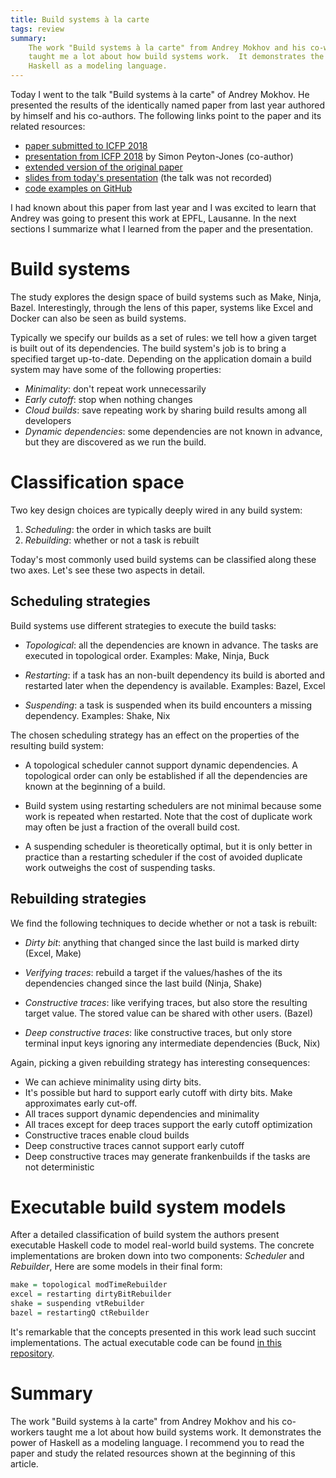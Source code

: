 ```yaml
---
title: Build systems à la carte
tags: review
summary:
    The work "Build systems à la carte" from Andrey Mokhov and his co-workers
    taught me a lot about how build systems work.  It demonstrates the power of
    Haskell as a modeling language.
---
```


Today I went to the talk "Build systems à la carte" of Andrey Mokhov.  He
presented the results of the identically named paper from last year authored by
himself and his co-authors.  The following links point to the paper and its
related resources:

* [paper submitted to ICFP 2018](http://doi.org/10.1145/3236774)
* [presentation from ICFP 2018](https://www.youtube.com/watch?v=BQVT6wiwCxM) by
  Simon Peyton-Jones (co-author)
* [extended version of the original
  paper](https://github.com/snowleopard/build/releases/download/jfp-submission/jpf-submission.pdf)
* [slides from today's
  presentation](https://github.com/snowleopard/build/releases/download/slides-lausanne/slides-lausanne.pdf)
  (the talk was not recorded)
* [code examples on GitHub](https://github.com/snowleopard/build)

I had known about this paper from last year and I was excited to learn that
Andrey was going to present this work at EPFL, Lausanne.  In the next sections
I summarize what I learned from the paper and the presentation.

# Build systems

The study explores the design space of build systems such as Make, Ninja,
Bazel.  Interestingly, through the lens of this paper, systems like Excel and
Docker can also be seen as build systems.

Typically we specify our builds as a set of rules: we tell how a given target
is built out of its dependencies.  The build system's job is to bring a
specified target up-to-date.  Depending on the application domain a build
system may have some of the following properties:

* _Minimality_: don't repeat work unnecessarily
* _Early cutoff_: stop when nothing changes
* _Cloud builds_: save repeating work by sharing build results among all developers
* _Dynamic dependencies_: some dependencies are not known in advance, but they
  are discovered as we run the build.

# Classification space

Two key design choices are typically deeply wired in any build system:

1. _Scheduling_: the order in which tasks are built
1. _Rebuilding_: whether or not a task is rebuilt

Today's most commonly used build systems can be classified along these two
axes.  Let's see these two aspects in detail.

## Scheduling strategies

Build systems use different strategies to execute the build tasks:

* _Topological_: all the dependencies are known in advance. The tasks are
  executed in topological order. Examples: Make, Ninja, Buck

* _Restarting_: if a task has an non-built dependency its build is aborted and
  restarted later when the dependency is available. Examples: Bazel, Excel

* _Suspending_: a task is suspended when its build encounters a missing
  dependency. Examples: Shake, Nix

The chosen scheduling strategy has an effect on the properties of the resulting
build system:

* A topological scheduler cannot support dynamic dependencies.  A topological
  order can only be established if all the dependencies are known at the
  beginning of a build.

* Build system using restarting schedulers are not minimal because some work is
  repeated when restarted.  Note that the cost of duplicate work may often be
  just a fraction of the overall build cost.

* A suspending scheduler is theoretically optimal, but it is only better in
  practice than a restarting scheduler if the cost of avoided duplicate work
  outweighs the cost of suspending tasks.

## Rebuilding strategies

We find the following techniques to decide whether or not a task is rebuilt:

* _Dirty bit_: anything that changed since the last build is marked dirty
  (Excel, Make)

* _Verifying traces_: rebuild a target if the values/hashes of the its
  dependencies changed since the last build (Ninja, Shake)

* _Constructive traces_: like verifying traces, but also store the resulting
  target value. The stored value can be shared with other users. (Bazel)

* _Deep constructive traces_: like constructive traces, but only store terminal
  input keys ignoring any intermediate dependencies (Buck, Nix)

Again, picking a given rebuilding strategy has interesting consequences:

* We can achieve minimality using dirty bits.
* It's possible but hard to support early cutoff with dirty bits.  Make
  approximates early cut-off.
* All traces support dynamic dependencies and minimality
* All traces except for deep traces support the early cutoff optimization
* Constructive traces enable cloud builds
* Deep constructive traces cannot support early cutoff
* Deep constructive traces may generate frankenbuilds if the tasks are not
  deterministic

# Executable build system models

After a detailed classification of build system the authors present executable
Haskell code to model real-world build systems. The concrete implementations
are broken down into two components: _Scheduler_ and _Rebuilder_,  Here are
some models in their final form:

``` haskell
make = topological modTimeRebuilder
excel = restarting dirtyBitRebuilder
shake = suspending vtRebuilder
bazel = restartingQ ctRebuilder
```

It's remarkable that the concepts presented in this work lead such succint
implementations.  The actual executable code can be found [in this
repository](https://github.com/snowleopard/build/blob/03e891238864f30bc5ac1182a1ba37b8b81dcffb/src/Build/System.hs).

# Summary

The work "Build systems à la carte" from Andrey Mokhov and his co-workers
taught me a lot about how build systems work.  It demonstrates the power of
Haskell as a modeling language.  I recommend you to read the paper and study
the related resources shown at the beginning of this article.
